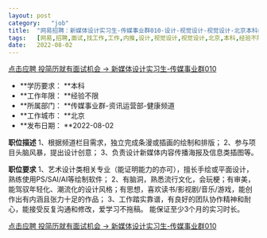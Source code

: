 ```yaml
---
layout:	post
category:	"job"
title:	"网易招聘：新媒体设计实习生-传媒事业群010-设计-视觉设计-视觉设计-北京本科经验不限"
tags:	[网易,招聘,面试,找工作,工作,内推,设计,视觉设计,视觉设计,北京,本科,经验不限]
date:	2022-08-02
---
```


[点击应聘 投简历就有面试机会 -> 新媒体设计实习生-传媒事业群010](http://mobile.bole.netease.com/bole/boleDetail?id=42012&employeeId=346f03c3cda5f04c&key=all)



- **学历要求： **本科
- **工作年限： **经验不限
- **所属部门： **传媒事业群-资讯运营部-健康频道
- **工作城市： **北京
- **发布日期： **2022-08-02



**职位描述**
1、根据频道栏目需求，独立完成条漫或插画的绘制和排版；
2、参与项目头脑风暴，提出设计创意；
3、负责设计新媒体内容传播海报及信息类插图等。



**职位要求**
1、艺术设计类相关专业（能证明能力的亦可），擅长手绘或平面设计，熟练使用PS/SAI/AI等绘制软件；
2、有脑洞，熟悉流行文化，会玩梗；有审美，能驾驭年轻化、潮流化的设计风格；有思想，喜欢读书/影视剧/音乐/游戏，能创作出有内涵且张力十足的作品；
3、工作踏实靠谱，有良好的团队协作精神和耐心，能接受反复沟通和修改，爱学习不拖稿。
能保证至少3个月的实习时长。



[点击应聘 投简历就有面试机会 -> 新媒体设计实习生-传媒事业群010](http://mobile.bole.netease.com/bole/boleDetail?id=42012&employeeId=346f03c3cda5f04c&key=all)